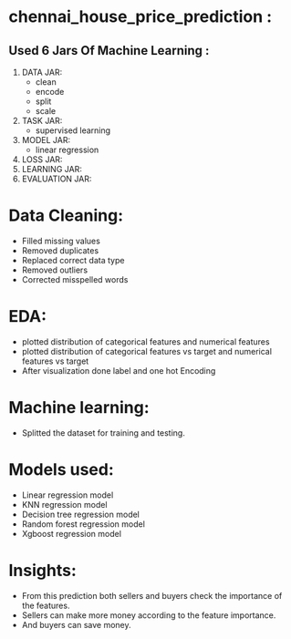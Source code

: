 # chennai_house_price_prediction :
## Used 6 Jars Of Machine Learning :

1) DATA JAR:
   * clean
   * encode
   * split
   * scale     
2) TASK JAR:
   * supervised learning     
3) MODEL JAR:
   * linear regression 
4) LOSS JAR:   
5) LEARNING JAR:
6) EVALUATION JAR:

# Data Cleaning:
- Filled missing values
- Removed duplicates
- Replaced correct data type
- Removed outliers
- Corrected misspelled words

# EDA:
- plotted distribution of categorical features and numerical features
- plotted distribution of categorical features vs target and numerical features vs target
- After visualization done label and one hot Encoding

# Machine learning:
- Splitted the dataset for training and testing.

# Models used:
- Linear regression model
- KNN regression model
- Decision tree regression model
- Random forest regression model
- Xgboost regression model

# Insights:
- From this prediction both sellers and buyers check the importance of the features.
- Sellers can make more money according to the feature importance.
- And buyers can save money.
